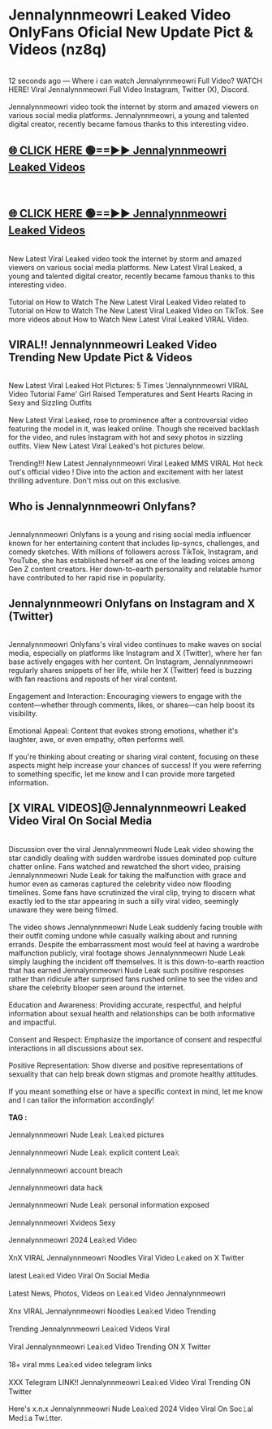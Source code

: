 # Jennalynnmeowri Leaked Video OnlyFans Oficial New Update Pict & Videos (nz8q)
<br>
12 seconds ago — Where i can watch Jennalynnmeowri Full Video? WATCH HERE! Viral Jennalynnmeowri Full Video Instagram, Twitter (X), Discord.
<br><br>
Jennalynnmeowri video took the internet by storm and amazed viewers on various social media platforms. Jennalynnmeowri, a young and talented digital creator, recently became famous thanks to this interesting video.
<br>
<h2><a href="https://play.trustnlinepharmacy.us?title=Jennalynnmeowri">🌐 CLICK HERE 🟢==►► Jennalynnmeowri Leaked Videos</a></h2>
<br>
<h2><a href="https://play.trustnlinepharmacy.us?title=Jennalynnmeowri">🌐 CLICK HERE 🟢==►► Jennalynnmeowri Leaked Videos</a></h2>
<br>
New Latest Viral Leaked video took the internet by storm and amazed viewers on various social media platforms. New Latest Viral Leaked, a young and talented digital creator, recently became famous thanks to this interesting video.
<br><br>
Tutorial on How to Watch The New Latest Viral Leaked Video related to Tutorial on How to Watch The New Latest Viral Leaked Video on TikTok. See more videos about How to Watch New Latest Viral Leaked VIRAL Video.
<br>
<h2>VIRAL!! Jennalynnmeowri Leaked Video Trending New Update Pict & Videos</h2>
<br>
New Latest Viral Leaked Hot Pictures: 5 Times 'Jennalynnmeowri VIRAL Video Tutorial Fame' Girl Raised Temperatures and Sent Hearts Racing in Sexy and Sizzling Outfits
<br><br>
New Latest Viral Leaked, rose to prominence after a controversial video featuring the model in it, was leaked online. Though she received backlash for the video, and rules Instagram with hot and sexy photos in sizzling outfits. View New Latest Viral Leaked's hot pictures below.
<br><br>
Trending!!! New Latest Jennalynnmeowri Viral Leaked MMS VIRAL Hot heck out's official video ! Dive into the action and excitement with her latest thrilling adventure. Don't miss out on this exclusive.
<br>
<h2>Who is Jennalynnmeowri Onlyfans?</h2>
<br>
Jennalynnmeowri Onlyfans is a young and rising social media influencer known for her entertaining content that includes lip-syncs, challenges, and comedy sketches. With millions of followers across TikTok, Instagram, and YouTube, she has established herself as one of the leading voices among Gen Z content creators. Her down-to-earth personality and relatable humor have contributed to her rapid rise in popularity.
<br>
<h2>Jennalynnmeowri Onlyfans on Instagram and X (Twitter)</h2>
<br>
Jennalynnmeowri Onlyfans's viral video continues to make waves on social media, especially on platforms like Instagram and X (Twitter), where her fan base actively engages with her content. On Instagram, Jennalynnmeowri regularly shares snippets of her life, while her X (Twitter) feed is buzzing with fan reactions and reposts of her viral content.
<br><br>
Engagement and Interaction: Encouraging viewers to engage with the content—whether through comments, likes, or shares—can help boost its visibility.
<br><br>
Emotional Appeal: Content that evokes strong emotions, whether it's laughter, awe, or even empathy, often performs well.
<br><br>
If you're thinking about creating or sharing viral content, focusing on these aspects might help increase your chances of success! If you were referring to something specific, let me know and I can provide more targeted information.
<br>
<h2>[X VIRAL VIDEOS]@Jennalynnmeowri Leaked Video Viral On Social Media</h2>
<br>
Discussion over the viral Jennalynnmeowri Nude Leak video showing the star candidly dealing with sudden wardrobe issues dominated pop culture chatter online. Fans watched and rewatched the short video, praising Jennalynnmeowri Nude Leak for taking the malfunction with grace and humor even as cameras captured the celebrity video now flooding timelines. Some fans have scrutinized the viral clip, trying to discern what exactly led to the star appearing in such a silly viral video, seemingly unaware they were being filmed.
<br><br>
The video shows Jennalynnmeowri Nude Leak suddenly facing trouble with their outfit coming undone while casually walking about and running errands. Despite the embarrassment most would feel at having a wardrobe malfunction publicly, viral footage shows Jennalynnmeowri Nude Leak simply laughing the incident off themselves. It is this down-to-earth reaction that has earned Jennalynnmeowri Nude Leak such positive responses rather than ridicule after surprised fans rushed online to see the video and share the celebrity blooper seen around the internet.
<br><br>
Education and Awareness: Providing accurate, respectful, and helpful information about sexual health and relationships can be both informative and impactful.
<br><br>
Consent and Respect: Emphasize the importance of consent and respectful interactions in all discussions about sex.
<br><br>
Positive Representation: Show diverse and positive representations of sexuality that can help break down stigmas and promote healthy attitudes.
<br><br>
If you meant something else or have a specific context in mind, let me know and I can tailor the information accordingly!
<br><br>
<strong>TAG :</strong>
<br><br>
Jennalynnmeowri Nude Lea𝚔 Lea𝚔ed pictures
<br><br>
Jennalynnmeowri Nude Lea𝚔 explicit content Lea𝚔
<br><br>
Jennalynnmeowri account breach
<br><br>
Jennalynnmeowri data hack
<br><br>
Jennalynnmeowri Nude Lea𝚔 personal information exposed
<br><br>
Jennalynnmeowri Xvideos Sexy
<br><br>
Jennalynnmeowri 2024 Lea𝚔ed Video
<br><br>
XnX VIRAL Jennalynnmeowri Noodles Viral Video L𝚎aked on X Twitter
<br><br>
latest Lea𝚔ed Video Viral On Social Media
<br><br>
Latest News, Photos, Videos on Lea𝚔ed Video Jennalynnmeowri
<br><br>
Xnx VIRAL Jennalynnmeowri Noodles Lea𝚔ed Video Trending
<br><br>
Trending Jennalynnmeowri Lea𝚔ed Videos Viral
<br><br>
Viral Jennalynnmeowri Lea𝚔ed Video Trending ON X Twitter
<br><br>
18+ viral mms Lea𝚔ed video telegram links
<br><br>
XXX Telegram LINK!! Jennalynnmeowri Lea𝚔ed Video Viral Trending ON Twitter
<br><br>
Here's x.n.x Jennalynnmeowri Nude Lea𝚔ed 2024 Video Viral On Soc𝚒al Med𝚒a Tw𝚒tter.